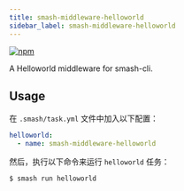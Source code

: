 ```yaml
---
title: smash-middleware-helloworld
sidebar_label: smash-middleware-helloworld
---
```


<a class="link-npm-version" href="https://www.npmjs.com/package/smash-middleware-helloworld" target="_blank" title="npm">
    <img src="https://img.shields.io/npm/v/smash-middleware-helloworld" alt="npm"/>
</a>

A Helloworld middleware for smash-cli.

## Usage

在 `.smash/task.yml` 文件中加入以下配置：

```yaml
helloworld:
  - name: smash-middleware-helloworld
```

然后，执行以下命令来运行 `helloworld` 任务：

```bash
$ smash run helloworld
```
